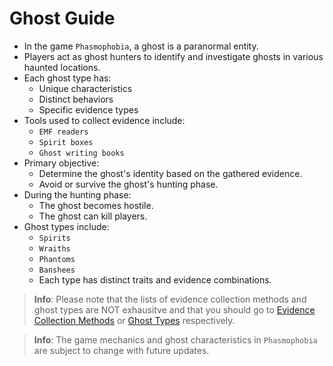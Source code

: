 # Ghost Guide

- In the game `Phasmophobia`, a ghost is a paranormal entity.
- Players act as ghost hunters to identify and investigate ghosts in various haunted locations.
- Each ghost type has:
    - Unique characteristics
    - Distinct behaviors
    - Specific evidence types
- Tools used to collect evidence include:
    - `EMF readers`
    - `Spirit boxes`
    - `Ghost writing books`
- Primary objective:
    - Determine the ghost's identity based on the gathered evidence.
    - Avoid or survive the ghost's hunting phase.
- During the hunting phase:
    - The ghost becomes hostile.
    - The ghost can kill players.
- Ghost types include:
    - `Spirits`
    - `Wraiths`
    - `Phantoms`
    - `Banshees`
    - Each type has distinct traits and evidence combinations.


> **Info**: Please note that the lists of evidence collection methods and ghost types are NOT exhausitve and that you should go to [Evidence Collection Methods]() or [Ghost Types]() respectively.



> **Info**: The game mechanics and ghost characteristics in `Phasmophobia` are subject to change with future updates.


